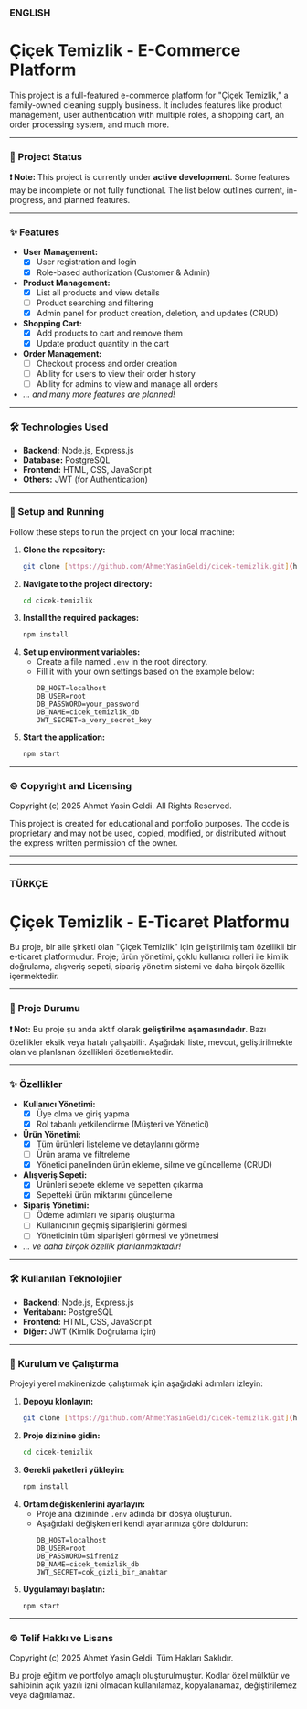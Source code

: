 ### ENGLISH

# Çiçek Temizlik - E-Commerce Platform

This project is a full-featured e-commerce platform for "Çiçek Temizlik," a family-owned cleaning supply business. It includes features like product management, user authentication with multiple roles, a shopping cart, an order processing system, and much more.

---

### 🚦 Project Status

**❗ Note:** This project is currently under **active development**. Some features may be incomplete or not fully functional. The list below outlines current, in-progress, and planned features.

---

### ✨ Features

- **User Management:**
  - [x] User registration and login
  - [x] Role-based authorization (Customer & Admin)
- **Product Management:**
  - [x] List all products and view details
  - [ ] Product searching and filtering
  - [x] Admin panel for product creation, deletion, and updates (CRUD)
- **Shopping Cart:**
  - [x] Add products to cart and remove them
  - [x] Update product quantity in the cart
- **Order Management:**
  - [ ] Checkout process and order creation
  - [ ] Ability for users to view their order history
  - [ ] Ability for admins to view and manage all orders
- *... and many more features are planned!*

---

### 🛠️ Technologies Used

- **Backend:** Node.js, Express.js
- **Database:** PostgreSQL
- **Frontend:** HTML, CSS, JavaScript
- **Others:** JWT (for Authentication)

---

### 🚀 Setup and Running

Follow these steps to run the project on your local machine:

1.  **Clone the repository:**
    ```bash
    git clone [https://github.com/AhmetYasinGeldi/cicek-temizlik.git](https://github.com/AhmetYasinGeldi/cicek-temizlik.git)
    ```
2.  **Navigate to the project directory:**
    ```bash
    cd cicek-temizlik
    ```
3.  **Install the required packages:**
    ```bash
    npm install
    ```
4.  **Set up environment variables:**
    - Create a file named `.env` in the root directory.
    - Fill it with your own settings based on the example below:
      ```
      DB_HOST=localhost
      DB_USER=root
      DB_PASSWORD=your_password
      DB_NAME=cicek_temizlik_db
      JWT_SECRET=a_very_secret_key
      ```
5.  **Start the application:**
    ```bash
    npm start
    ```

---

### ©️ Copyright and Licensing

Copyright (c) 2025 Ahmet Yasin Geldi. All Rights Reserved.

This project is created for educational and portfolio purposes. The code is proprietary and may not be used, copied, modified, or distributed without the express written permission of the owner.

---
---

### TÜRKÇE

# Çiçek Temizlik - E-Ticaret Platformu

Bu proje, bir aile şirketi olan "Çiçek Temizlik" için geliştirilmiş tam özellikli bir e-ticaret platformudur. Proje; ürün yönetimi, çoklu kullanıcı rolleri ile kimlik doğrulama, alışveriş sepeti, sipariş yönetim sistemi ve daha birçok özellik içermektedir.

---

### 🚦 Proje Durumu

**❗ Not:** Bu proje şu anda aktif olarak **geliştirilme aşamasındadır**. Bazı özellikler eksik veya hatalı çalışabilir. Aşağıdaki liste, mevcut, geliştirilmekte olan ve planlanan özellikleri özetlemektedir.

---

### ✨ Özellikler

- **Kullanıcı Yönetimi:**
  - [x] Üye olma ve giriş yapma
  - [x] Rol tabanlı yetkilendirme (Müşteri ve Yönetici)
- **Ürün Yönetimi:**
  - [x] Tüm ürünleri listeleme ve detaylarını görme
  - [ ] Ürün arama ve filtreleme
  - [x] Yönetici panelinden ürün ekleme, silme ve güncelleme (CRUD)
- **Alışveriş Sepeti:**
  - [x] Ürünleri sepete ekleme ve sepetten çıkarma
  - [x] Sepetteki ürün miktarını güncelleme
- **Sipariş Yönetimi:**
  - [ ] Ödeme adımları ve sipariş oluşturma
  - [ ] Kullanıcının geçmiş siparişlerini görmesi
  - [ ] Yöneticinin tüm siparişleri görmesi ve yönetmesi
- *... ve daha birçok özellik planlanmaktadır!*

---

### 🛠️ Kullanılan Teknolojiler

- **Backend:** Node.js, Express.js
- **Veritabanı:** PostgreSQL
- **Frontend:** HTML, CSS, JavaScript
- **Diğer:** JWT (Kimlik Doğrulama için)

---

### 🚀 Kurulum ve Çalıştırma

Projeyi yerel makinenizde çalıştırmak için aşağıdaki adımları izleyin:

1.  **Depoyu klonlayın:**
    ```bash
    git clone [https://github.com/AhmetYasinGeldi/cicek-temizlik.git](https://github.com/AhmetYasinGeldi/cicek-temizlik.git)
    ```
2.  **Proje dizinine gidin:**
    ```bash
    cd cicek-temizlik
    ```
3.  **Gerekli paketleri yükleyin:**
    ```bash
    npm install
    ```
4.  **Ortam değişkenlerini ayarlayın:**
    - Proje ana dizininde `.env` adında bir dosya oluşturun.
    - Aşağıdaki değişkenleri kendi ayarlarınıza göre doldurun:
      ```
      DB_HOST=localhost
      DB_USER=root
      DB_PASSWORD=sifreniz
      DB_NAME=cicek_temizlik_db
      JWT_SECRET=cok_gizli_bir_anahtar
      ```
5.  **Uygulamayı başlatın:**
    ```bash
    npm start
    ```

---

### ©️ Telif Hakkı ve Lisans

Copyright (c) 2025 Ahmet Yasin Geldi. Tüm Hakları Saklıdır.

Bu proje eğitim ve portfolyo amaçlı oluşturulmuştur. Kodlar özel mülktür ve sahibinin açık yazılı izni olmadan kullanılamaz, kopyalanamaz, değiştirilemez veya dağıtılamaz.